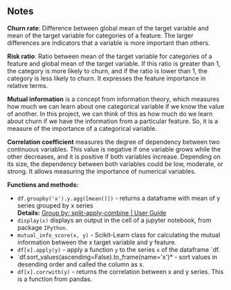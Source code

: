 ## Notes

**Churn rate**: Difference between global mean of the target variable and mean of the target variable for categories of a feature. The larger differences are indicators that a variable is more important than others.
  
**Risk ratio**: Ratio between mean of the target variable for categories of a feature and global mean of the target variable. If this ratio is greater than 1, the category is more likely to churn, and if the ratio is lower than 1, the category is less likely to churn. It expresses the feature importance in relative terms.
  
**Mutual information** is a concept from information theory, which measures how much we can learn about one categorical variable if we know the value of another. In this project, we can think of this as how much do we learn about churn if we have the information from a particular feature. So, it is a measure of the importance of a categorical variable.  
  
**Correlation coefficient** measures the degree of dependency between two continuous variables. This value is negative if one variable grows while the other decreases, and it is positive if both variables increase. Depending on its size, the dependency between both variables could be low, moderate, or strong. It allows measuring the importance of numerical variables.
  
**Functions and methods:**   
  
* `df.groupby('x').y.agg([mean()])` - returns a dataframe with mean of y series grouped by x series  
    **Details:** [Group by: split-apply-combine | User Guide](https://pandas.pydata.org/pandas-docs/stable/user_guide/groupby.html)  
* `display(x)` displays an output in the cell of a jupyter notebook, from package `IPython`.  
* `mutual_info_score(x, y)` - Scikit-Learn class for calculating the mutual information between the x target variable and y feature.  
* `df[x].apply(y)` - apply a function `y` to the series `x` of the dataframe `df.  
* `df.sort_values(ascending=False).to_frame(name='x')* - sort values in desending order and called the column as x.
* `df[x].corrwith(y)` - returns the correlation between x and y series. This is a function from pandas.

  